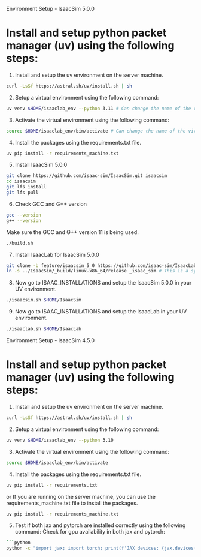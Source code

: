 Environment Setup - IsaacSim 5.0.0

# Install and setup python packet manager (uv) using the following steps:

1. Install and setup the uv environment on the server machine.
```bash
curl -LsSf https://astral.sh/uv/install.sh | sh
```

2. Setup a virtual environment using the following command:
```bash
uv venv $HOME/isaaclab_env --python 3.11 # Can change the name of the virtual environment to anything you want.
```

3. Activate the virtual environment using the following command:
```bash
source $HOME/isaaclab_env/bin/activate # Can change the name of the virtual environment to anything you want.
```

4. Install the packages using the requirements.txt file.
```bash
uv pip install -r requirements_machine.txt
```

5. Install IsaacSim 5.0.0
```bash
git clone https://github.com/isaac-sim/IsaacSim.git isaacsim
cd isaacsim
git lfs install
git lfs pull
```

6. Check GCC and G++ version
```bash
gcc --version
g++ --version
```
Make sure the GCC and G++ version 11 is being used.

```bash
./build.sh
```

7. Install IsaacLab for IsaacSim 5.0.0
```bash
git clone -b feature/isaacsim_5_0 https://github.com/isaac-sim/IsaacLab.git
ln -s ../IsaacSim/_build/linux-x86_64/release _isaac_sim # This is a symbolic link to the IsaacSim build directory.
```

8. Now go to ISAAC_INSTALLATIONS and setup the IsaacSim 5.0.0 in your UV environment.
```bash
./isaacsim.sh $HOME/IsaacSim
```

9. Now go to ISAAC_INSTALLATIONS and setup the IsaacLab in your UV environment.
```bash
./isaaclab.sh $HOME/IsaacLab
```


Environment Setup - IsaacSim 4.5.0

# Install and setup python packet manager (uv) using the following steps:

1. Install and setup the uv environment on the server machine.
```bash
curl -LsSf https://astral.sh/uv/install.sh | sh
```

2. Setup a virtual environment using the following command:
```bash
uv venv $HOME/isaaclab_env --python 3.10
```

3. Activate the virtual environment using the following command:
```bash
source $HOME/isaaclab_env/bin/activate
```

4. Install the packages using the requirements.txt file.
```bash
uv pip install -r requirements.txt
```
or If you are running on the server machine, you can use the requirements_machine.txt file to install the packages.
```bash
uv pip install -r requirements_machine.txt
```

5. Test if both jax and pytorch are installed correctly using the following command:
Check for gpu availability in both jax and pytorch:

```bash
```python
python -c "import jax; import torch; print(f'JAX devices: {jax.devices()}'); print(f'PyTorch CUDA available: {torch.cuda.is_available()}'); print(f'PyTorch device count: {torch.cuda.device_count()}'); print(f'Pytorch and JAX have been properly installed and GPU devices are properly configured')"
```
```
